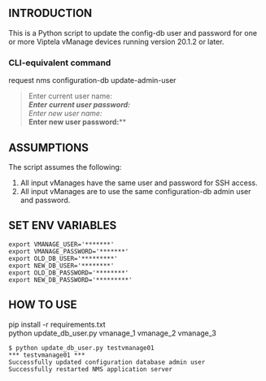 ## INTRODUCTION
This is a Python script to update the config-db user and password for one or more Viptela vManage devices running version 20.1.2 or later.

### CLI-equivalent command
request nms configuration-db update-admin-user 

>Enter current user name:*****</br>
>Enter current user password:******</br>
>Enter new user name:*****</br>
>Enter new user password:******</br>


## ASSUMPTIONS
The script assumes the following:</br>
1. All input vManages have the same user and password for SSH access.</br>
2. All input vManages are to use the same configuration-db admin user and password.</br>


## SET ENV VARIABLES
```
export VMANAGE_USER='*******'
export VMANAGE_PASSWORD='*******'
export OLD_DB_USER='*********'
export NEW_DB_USER='********'
export OLD_DB_PASSWORD='********'
export NEW_DB_PASSWORD='*********'
```

## HOW TO USE

pip install -r requirements.txt<br>
python update_db_user.py vmanage_1 vmanage_2 vmanage_3

```
$ python update_db_user.py testvmanage01
*** testvmanage01 ***
Successfully updated configuration database admin user
Successfully restarted NMS application server
```

